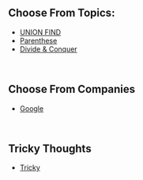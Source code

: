 <h2>Choose From Topics: </h2>
<ul>
<li><a href="https://github.com/huanyich/Leetcode/tree/main/UNION%20FIND">UNION FIND</a> </li> 
<li><a href="https://github.com/huanyich/Leetcode/tree/main/Parentheses">Parenthese</a>  </li>
<li><a href="https://github.com/huanyich/Leetcode/tree/main/Divide%20%26%20Conquer">Divide & Conquer</a>  </li>
</ul>

<br>
<h2>Choose From Companies</h2>
<ul>
<li><a href="https://github.com/huanyich/Leetcode/tree/main/Tag_Google">Google</a></li>
</ul>
<br>
<h2>Tricky Thoughts</h2>
<ul>
<li><a href="https://github.com/huanyich/Leetcode/tree/main/Tricky"> Tricky</a></li>
</ul>

